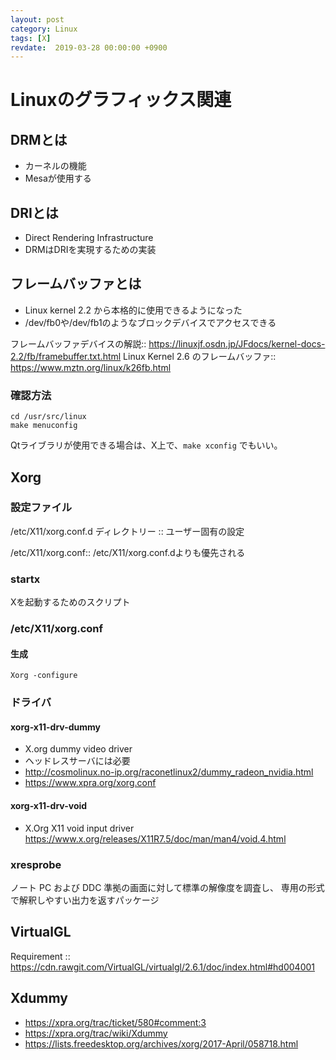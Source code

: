 ```yaml
---
layout: post
category: Linux
tags: [X]
revdate:  2019-03-28 00:00:00 +0900
---
```

# Linuxのグラフィックス関連



## DRMとは

* カーネルの機能
* Mesaが使用する

## DRIとは

* Direct Rendering Infrastructure
* DRMはDRIを実現するための実装

## フレームバッファとは
* Linux kernel 2.2 から本格的に使用できるようになった
* /dev/fb0や/dev/fb1のようなブロックデバイスでアクセスできる



フレームバッファデバイスの解説::
https://linuxjf.osdn.jp/JFdocs/kernel-docs-2.2/fb/framebuffer.txt.html
Linux Kernel 2.6 のフレームバッファ::
https://www.mztn.org/linux/k26fb.html


### 確認方法


```console
cd /usr/src/linux
make menuconfig
```

Qtライブラリが使用できる場合は、X上で、`make xconfig` でもいい。

## Xorg

### 設定ファイル

/etc/X11/xorg.conf.d ディレクトリー ::
ユーザー固有の設定

/etc/X11/xorg.conf::
/etc/X11/xorg.conf.dよりも優先される

### startx
Xを起動するためのスクリプト

### /etc/X11/xorg.conf

#### 生成


```
Xorg -configure
```

### ドライバ
#### xorg-x11-drv-dummy

* X.org dummy video driver
* ヘッドレスサーバには必要
* http://cosmolinux.no-ip.org/raconetlinux2/dummy_radeon_nvidia.html
* https://www.xpra.org/xorg.conf

#### xorg-x11-drv-void

* X.Org X11 void input driver
https://www.x.org/releases/X11R7.5/doc/man/man4/void.4.html

### xresprobe

ノート PC および DDC 準拠の画面に対して標準の解像度を調査し、 専用の形式で解釈しやすい出力を返すパッケージ


## VirtualGL
Requirement ::
https://cdn.rawgit.com/VirtualGL/virtualgl/2.6.1/doc/index.html#hd004001

## Xdummy

* https://xpra.org/trac/ticket/580#comment:3
* https://xpra.org/trac/wiki/Xdummy
* https://lists.freedesktop.org/archives/xorg/2017-April/058718.html
